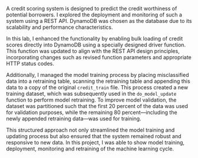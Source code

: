 A credit scoring system is designed to predict the credit worthiness of potential borrowers. I explored the deployment and monitoring of such a system using a REST API. DynamoDB was chosen as the database due to its scalability and performance characteristics.

In this lab, I enhanced the functionality by enabling bulk loading of credit scores directly into DynamoDB using a specially designed driver function. This function was updated to align with the REST API design principles, incorporating changes such as revised function parameters and appropriate HTTP status codes.

Additionally, I managed the model training process by placing misclassified data into a retraining table, scanning the retraining table and appending this data to a copy of the original `credit_train` file. This process created a new training dataset, which was subsequently used in the `do_model_update` function to perform model retraining. To improve model validation, the dataset was partitioned such that the first 20 percent of the data was used for validation purposes, while the remaining 80 percent—including the newly appended retraining data—was used for training.

This structured approach not only streamlined the model training and updating process but also ensured that the system remained robust and responsive to new data. In this project, I was able to show model training, deployment, monitoring and retraining of the machine learning cycle.
